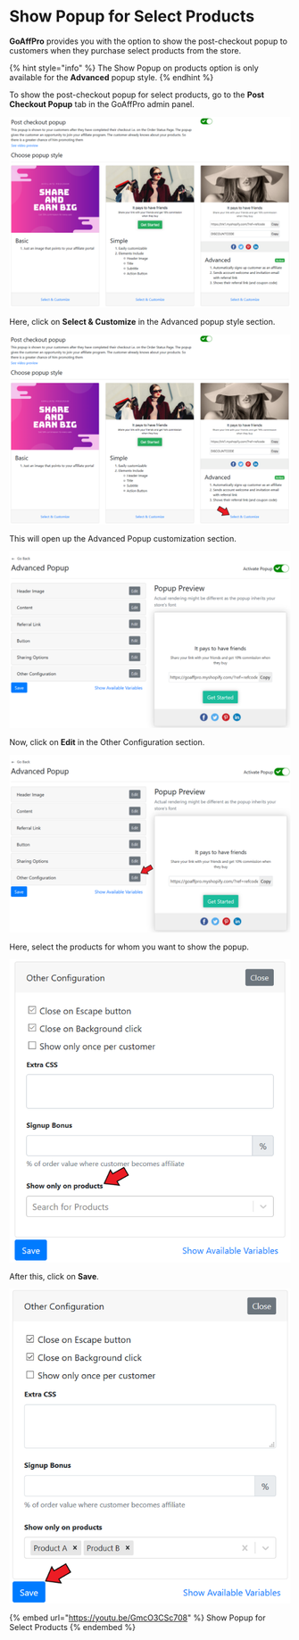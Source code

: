 # Show Popup for Select Products

**GoAffPro** provides you with the option to show the post-checkout popup to customers when they purchase select products from the store.&#x20;

{% hint style="info" %}
The Show Popup on products option is only available for the **Advanced** popup style.&#x20;
{% endhint %}

To show the post-checkout popup for select products, go to the **Post Checkout Popup** tab in the GoAffPro admin panel.

![Post Checkout Popup](<../../.gitbook/assets/image (2290).png>)

Here, click on **Select & Customize** in the Advanced popup style section.

![Click on Select & Customize ](<../../.gitbook/assets/Annotation 2020-04-07 095041.png>)

This will open up the Advanced Popup customization section.

![Advanced Popup ](<../../.gitbook/assets/image (3264).png>)

Now, click on **Edit** in the Other Configuration section.

![Click on Edit](<../../.gitbook/assets/Annotation 2020-04-07 095324.png>)

Here, select the products for whom you want to show the popup.&#x20;

![Select the products](<../../.gitbook/assets/Annotation 2020-04-13 184310.png>)

After this, click on **Save**.

![](<../../.gitbook/assets/Annotation 2020-04-13 184501.png>)

{% embed url="https://youtu.be/GmcO3CSc708" %}
Show Popup for Select Products
{% endembed %}
